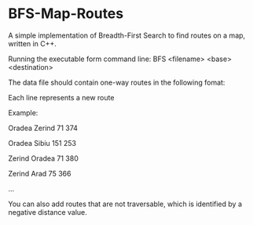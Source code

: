 # BFS-Map-Routes
A simple implementation of Breadth-First Search to find routes on a map, written in C++.

Running the executable form command line: BFS \<filename\> \<base\> \<destination\>
  
The data file should contain one-way routes in the following fomat:
<base> <destination> <distance> <displacement>

Each line represents a new route

Example:

Oradea Zerind 71 374

Oradea Sibiu 151 253

Zerind Oradea 71 380

Zerind Arad 75 366

...

You can also add routes that are not traversable, which is identified by a negative distance value.
